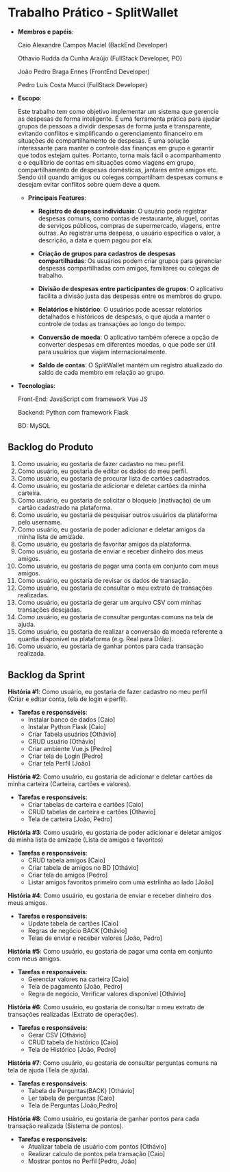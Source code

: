 # Trabalho Prático - SplitWallet

* **Membros e papéis**:

    Caio Alexandre Campos Maciel (BackEnd Developer)
  
    Othavio Rudda da Cunha Araújo (FullStack Developer, PO)
  
    João Pedro Braga Ennes (FrontEnd Developer)

    Pedro Luis Costa Mucci (FullStack Developer)
  
*   **Escopo**:

    Este trabalho tem como objetivo implementar um sistema que gerencie as despesas de forma inteligente. É uma ferramenta prática para ajudar grupos de pessoas a dividir despesas de forma justa e transparente, evitando conflitos e simplificando o gerenciamento financeiro em situações de compartilhamento de despesas. É uma solução interessante para manter o controle das finanças em grupo e garantir que todos estejam quites. Portanto, torna mais fácil o acompanhamento e o equilíbrio de contas em situações como viagens em grupo, compartilhamento de despesas domésticas, jantares entre amigos etc. Sendo útil quando amigos ou colegas compartilham despesas comuns e desejam evitar conflitos sobre quem deve a quem.


    *  **Principais Features**:
 
          - **Registro de despesas individuais**: O usuário pode registrar despesas comuns, como contas de restaurante, aluguel, contas de serviços públicos, compras de supermercado, viagens, entre outras. Ao registrar uma despesa, o usuário especifica o valor, a descrição, a data e quem pagou por ela.

          - **Criação de grupos para cadastros de despesas compartilhadas**: Os usuários podem criar grupos para gerenciar despesas compartilhadas com amigos, familiares ou colegas de trabalho.

          - **Divisão de despesas entre participantes de grupos**: O aplicativo facilita a divisão justa das despesas entre os membros do grupo.
            
          - **Relatórios e histórico**: O usuários pode acessar relatórios detalhados e históricos de despesas, o que ajuda a manter o controle de todas as transações ao longo do tempo.
            
          - **Conversão de moeda**: O aplicativo também oferece a opção de converter despesas em diferentes moedas, o que pode ser útil para usuários que viajam internacionalmente.

          - **Saldo de contas**: O SplitWallet mantém um registro atualizado do saldo de cada membro em relação ao grupo.

* **Tecnologias**:

    Front-End: JavaScript com framework Vue JS

    Backend: Python com framework Flask

    BD: MySQL

## Backlog do Produto

1. Como usuário, eu gostaria de fazer cadastro no meu perfil.
2. Como usuário, eu gostaria de editar os dados do meu perfil.
3. Como usuário, eu gostaria de procurar lista de cartões cadastrados.
4. Como usuário, eu gostaria de adicionar e deletar cartões da minha carteira.
5. Como usuário, eu gostaria de solicitar o bloqueio (inativação) de um cartão cadastrado na plataforma.
6. Como usuário, eu gostaria de pesquisar outros usuários da plataforma pelo username.
7. Como usuário, eu gostaria de poder adicionar e deletar amigos da minha lista de amizade.
8. Como usuário, eu gostaria de favoritar amigos da plataforma.
9. Como usuário, eu gostaria de enviar e receber dinheiro dos meus amigos.
10. Como usuário, eu gostaria de pagar uma conta em conjunto com meus amigos.
11. Como usuário, eu gostaria de revisar os dados de transação.
12. Como usuário, eu gostaria de consultar o meu extrato de transações realizadas.
13. Como usuário, eu gostaria de gerar um arquivo CSV com minhas transações desejadas.
14. Como usuário, eu gostaria de consultar perguntas comuns na tela de ajuda.
15. Como usuário, eu gostaria de realizar a conversão da moeda referente a quantia disponível na plataforma (e.g. Real para Dólar).
16. Como usuário, eu gostaria de ganhar pontos para cada transação realizada.

## Backlog da Sprint

**História #1**: Como usuário, eu gostaria de fazer cadastro no meu perfil (Criar e editar conta, tela de login e perfil).
- **Tarefas e responsáveis**:
    - Instalar banco de dados [Caio]
    - Instalar Python Flask [Caio]
    - Criar Tabela usuários [Othávio]
    - CRUD usuário [Othávio]
    - Criar ambiente Vue.js [Pedro]
    - Criar tela de Login [Pedro]
    - Criar tela Perfil [João]

**História #2**: Como usuário, eu gostaria de adicionar e deletar cartões da minha carteira (Carteira, cartões e valores).
- **Tarefas e responsáveis**:
    - Criar tabelas de carteira e cartões [Caio]
    - CRUD tabelas de carteira e cartões [Othavio]
    - Tela de carteira [João, Pedro]

**História #3**: Como usuário, eu gostaria de poder adicionar e deletar amigos da minha lista de amizade (Lista de amigos e favoritos)
- **Tarefas e responsáveis**:
    - CRUD tabela amigos [Caio]
    - Criar tabela de amigos no BD [Othávio]
    - Criar tela de amigos [Pedro]
    - Listar amigos favoritos primeiro com uma estrlinha ao lado [João]
 
**História #4**: Como usuário, eu gostaria de enviar e receber dinheiro dos meus amigos.
- **Tarefas e responsáveis**:
    - Update tabela de cartões [Caio]
    - Regras de negócio BACK [Othávio]
    - Telas de enviar e receber valores [João, Pedro]
 
**História #5**: Como usuário, eu gostaria de pagar uma conta em conjunto com meus amigos.
- **Tarefas e responsáveis**:
    - Gerenciar valores na carteira [Caio]
    - Tela de pagamento  [João, Pedro]
    - Regra de negócio, Verificar valores disponível [Othávio]
 
**História #6**: Como usuário, eu gostaria de consultar o meu extrato de transações realizadas (Extrato de operações).
- **Tarefas e responsáveis**:
    - Gerar CSV [Othávio]
    - CRUD tabela de histórico [Caio]
    - Tela de Histórico [João, Pedro]
 
**História #7**: Como usuário, eu gostaria de consultar perguntas comuns na tela de ajuda (Tela de ajuda).
- **Tarefas e responsáveis**:
    - Tabela de Perguntas(BACK) [Othávio]
    - Ler tabela de perguntas [Caio]
    - Tela de Perguntas [João,Pedro]
      
**História #8**: Como usuário, eu gostaria de ganhar pontos para cada transação realizada (Sistema de pontos).
- **Tarefas e responsáveis**:
    - Atualizar tabela de usuário com pontos [Othávio]
    - Realizar calculo de pontos pela transação [Caio]
    - Mostrar pontos no Perfil [Pedro, João]
 
